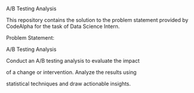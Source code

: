 A/B Testing Analysis

This repository contains the solution to the problem statement provided by CodeAlpha for the task of Data Science Intern.

Problem Statement:


A/B Testing Analysis


Conduct an A/B testing analysis to evaluate the impact

of a change or intervention. Analyze the results using

statistical techniques and draw actionable insights.
